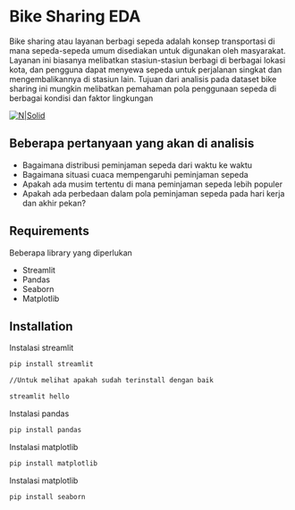 # Bike Sharing EDA
Bike sharing atau layanan berbagi sepeda adalah konsep transportasi di mana sepeda-sepeda umum disediakan untuk digunakan oleh masyarakat. Layanan ini biasanya melibatkan stasiun-stasiun berbagi di berbagai lokasi kota, dan pengguna dapat menyewa sepeda untuk perjalanan singkat dan mengembalikannya di stasiun lain. Tujuan dari analisis pada dataset bike sharing ini mungkin melibatkan pemahaman pola penggunaan sepeda di berbagai kondisi dan faktor lingkungan

[![N|Solid](https://cldup.com/dTxpPi9lDf.thumb.png)](https://nodesource.com/products/nsolid)

## Beberapa pertanyaan yang akan di analisis

- Bagaimana distribusi peminjaman sepeda dari waktu ke waktu
- Bagaimana situasi cuaca mempengaruhi peminjaman sepeda
- Apakah ada musim tertentu di mana peminjaman sepeda lebih populer
- Apakah ada perbedaan dalam pola peminjaman sepeda pada hari kerja dan akhir pekan?


## Requirements

Beberapa library yang diperlukan

- Streamlit 
- Pandas
- Seaborn
- Matplotlib

## Installation

Instalasi streamlit

```sh
pip install streamlit

//Untuk melihat apakah sudah terinstall dengan baik

streamlit hello
```

Instalasi pandas

```sh
pip install pandas
```

Instalasi matplotlib

```sh
pip install matplotlib
```

Instalasi matplotlib

```sh
pip install seaborn
```
